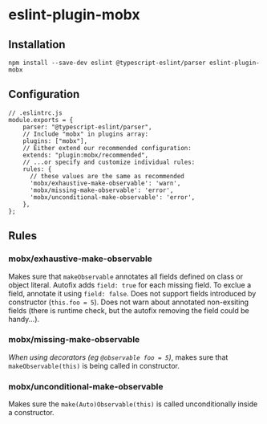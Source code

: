 # eslint-plugin-mobx

## Installation

```
npm install --save-dev eslint @typescript-eslint/parser eslint-plugin-mobx 
```

## Configuration

```
// .eslintrc.js
module.exports = {    
    parser: "@typescript-eslint/parser",
    // Include "mobx" in plugins array:
    plugins: ["mobx"],        
    // Either extend our recommended configuration:
    extends: "plugin:mobx/recommended",
    // ...or specify and customize individual rules:
    rules: {
      // these values are the same as recommended
      'mobx/exhaustive-make-observable': 'warn',      
      'mobx/missing-make-observable': 'error',
      'mobx/unconditional-make-observable': 'error',
    },
};
```

## Rules

### mobx/exhaustive-make-observable

Makes sure that `makeObservable` annotates all fields defined on class or object literal.
Autofix adds `field: true` for each missing field.
To exclue a field, annotate it using `field: false`.
Does not support fields introduced by constructor (`this.foo = 5`).
Does not warn about annotated non-exsiting fields (there is runtime check, but the autofix removing the field could be handy...).

### mobx/missing-make-observable

*When using decorators (eg `@observable foo = 5`)*, makes sure that `makeObservable(this)` is being called in constructor.

### mobx/unconditional-make-observable

Makes sure the `make(Auto)Observable(this)` is called unconditionally inside a constructor.
